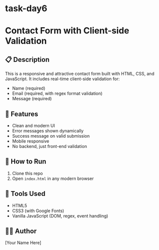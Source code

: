 # task-day6

# Contact Form with Client-side Validation

## 📋 Description
This is a responsive and attractive contact form built with HTML, CSS, and JavaScript. It includes real-time client-side validation for:
- Name (required)
- Email (required, with regex format validation)
- Message (required)

## 🎯 Features
- Clean and modern UI
- Error messages shown dynamically
- Success message on valid submission
- Mobile responsive
- No backend, just front-end validation

## 🚀 How to Run
1. Clone this repo
2. Open `index.html` in any modern browser

## 🔧 Tools Used
- HTML5
- CSS3 (with Google Fonts)
- Vanilla JavaScript (DOM, regex, event handling)

## 👨‍💻 Author
[Your Name Here]
